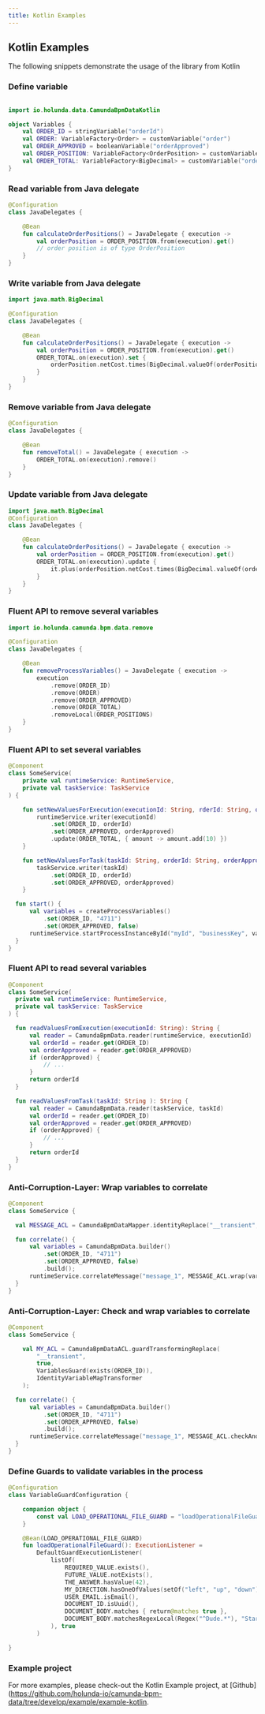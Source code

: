 ```yaml
---
title: Kotlin Examples
---
```


## Kotlin Examples

The following snippets demonstrate the usage of the library from Kotlin

### Define variable

``` kotlin

import io.holunda.data.CamundaBpmDataKotlin

object Variables {
    val ORDER_ID = stringVariable("orderId")
    val ORDER: VariableFactory<Order> = customVariable("order")
    val ORDER_APPROVED = booleanVariable("orderApproved")
    val ORDER_POSITION: VariableFactory<OrderPosition> = customVariable("orderPosition")
    val ORDER_TOTAL: VariableFactory<BigDecimal> = customVariable("orderTotal")
}
```

### Read variable from Java delegate

``` kotlin
@Configuration
class JavaDelegates {

    @Bean
    fun calculateOrderPositions() = JavaDelegate { execution ->
        val orderPosition = ORDER_POSITION.from(execution).get()
        // order position is of type OrderPosition
    }
}
```

### Write variable from Java delegate

``` kotlin
import java.math.BigDecimal

@Configuration
class JavaDelegates {

    @Bean
    fun calculateOrderPositions() = JavaDelegate { execution ->
        val orderPosition = ORDER_POSITION.from(execution).get()
        ORDER_TOTAL.on(execution).set {
            orderPosition.netCost.times(BigDecimal.valueOf(orderPosition.amount))
        }
    }
}
```

### Remove variable from Java delegate

``` kotlin
@Configuration
class JavaDelegates {

    @Bean
    fun removeTotal() = JavaDelegate { execution ->
        ORDER_TOTAL.on(execution).remove()
    }
}
```

### Update variable from Java delegate

``` kotlin
import java.math.BigDecimal
@Configuration
class JavaDelegates {

    @Bean
    fun calculateOrderPositions() = JavaDelegate { execution ->
        val orderPosition = ORDER_POSITION.from(execution).get()
        ORDER_TOTAL.on(execution).update {
            it.plus(orderPosition.netCost.times(BigDecimal.valueOf(orderPosition.amount)))
        }
    }
}
```

### Fluent API to remove several variables

``` kotlin
import io.holunda.camunda.bpm.data.remove

@Configuration
class JavaDelegates {

    @Bean
    fun removeProcessVariables() = JavaDelegate { execution ->
        execution
            .remove(ORDER_ID)
            .remove(ORDER)
            .remove(ORDER_APPROVED)
            .remove(ORDER_TOTAL)
            .removeLocal(ORDER_POSITIONS)
    }
}
```

### Fluent API to set several variables

``` kotlin
@Component
class SomeService(
    private val runtimeService: RuntimeService,
    private val taskService: TaskService
) {

    fun setNewValuesForExecution(executionId: String, rderId: String, orderApproved: Boolean) {
        runtimeService.writer(executionId)
            .set(ORDER_ID, orderId)
            .set(ORDER_APPROVED, orderApproved)
            .update(ORDER_TOTAL, { amount -> amount.add(10) })
    }

    fun setNewValuesForTask(taskId: String, orderId: String, orderApproved: Boolean) {
        taskService.writer(taskId)
            .set(ORDER_ID, orderId)
            .set(ORDER_APPROVED, orderApproved)
    }

  fun start() {
      val variables = createProcessVariables()
          .set(ORDER_ID, "4711")
          .set(ORDER_APPROVED, false)
      runtimeService.startProcessInstanceById("myId", "businessKey", variables)
  }
}
```

### Fluent API to read several variables

``` kotlin
@Component
class SomeService(
  private val runtimeService: RuntimeService,
  private val taskService: TaskService
) {

  fun readValuesFromExecution(executionId: String): String {
      val reader = CamundaBpmData.reader(runtimeService, executionId)
      val orderId = reader.get(ORDER_ID)
      val orderApproved = reader.get(ORDER_APPROVED)
      if (orderApproved) {
          // ...
      }
      return orderId
  }

  fun readValuesFromTask(taskId: String ): String {
      val reader = CamundaBpmData.reader(taskService, taskId)
      val orderId = reader.get(ORDER_ID)
      val orderApproved = reader.get(ORDER_APPROVED)
      if (orderApproved) {
          // ...
      }
      return orderId
  }
}
```

### Anti-Corruption-Layer: Wrap variables to correlate

``` kotlin
@Component
class SomeService {

  val MESSAGE_ACL = CamundaBpmDataMapper.identityReplace("__transient", true);

  fun correlate() {
      val variables = CamundaBpmData.builder()
          .set(ORDER_ID, "4711")
          .set(ORDER_APPROVED, false)
          .build();
      runtimeService.correlateMessage("message_1", MESSAGE_ACL.wrap(variables));
  }
}
```

### Anti-Corruption-Layer: Check and wrap variables to correlate

``` kotlin
@Component
class SomeService {

    val MY_ACL = CamundaBpmDataACL.guardTransformingReplace(
        "__transient",
        true,
        VariablesGuard(exists(ORDER_ID)),
        IdentityVariableMapTransformer
    );

  fun correlate() {
      val variables = CamundaBpmData.builder()
          .set(ORDER_ID, "4711")
          .set(ORDER_APPROVED, false)
          .build();
      runtimeService.correlateMessage("message_1", MESSAGE_ACL.checkAndWrap(variables));
  }
}
```

### Define Guards to validate variables in the process

``` kotlin
@Configuration
class VariableGuardConfiguration {

    companion object {
        const val LOAD_OPERATIONAL_FILE_GUARD = "loadOperationalFileGuard";
    }

    @Bean(LOAD_OPERATIONAL_FILE_GUARD)
    fun loadOperationalFileGuard(): ExecutionListener =
        DefaultGuardExecutionListener(
            listOf(
                REQUIRED_VALUE.exists(),
                FUTURE_VALUE.notExists(),
                THE_ANSWER.hasValue(42),
                MY_DIRECTION.hasOneOfValues(setOf("left", "up", "down")),
                USER_EMAIL.isEmail(),
                DOCUMENT_ID.isUuid(),
                DOCUMENT_BODY.matches { return@matches true },
                DOCUMENT_BODY.matchesRegexLocal(Regex("^Dude.*"), "Starts with 'Dude'")
            ), true
        )

}
```

### Example project

For more examples, please check-out the Kotlin Example project, at
[Github](https://github.com/holunda-io/camunda-bpm-data/tree/develop/example/example-kotlin.

